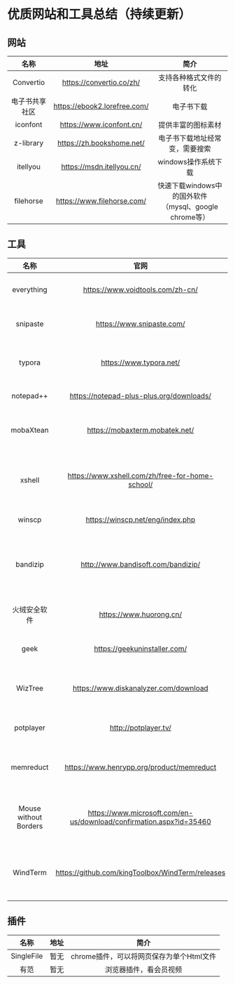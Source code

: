 # 优质网站和工具总结（持续更新）

## 网站

|      名称      |             地址             |                         简介                          |
| :------------: | :--------------------------: | :---------------------------------------------------: |
|   Convertio    |   https://convertio.co/zh/   |                支持各种格式文件的转化                 |
| 电子书共享社区 | https://ebook2.lorefree.com/ |                      电子书下载                       |
|    iconfont    |   https://www.iconfont.cn/   |                  提供丰富的图标素材                   |
|   z-library    |  https://zh.bookshome.net/   |            电子书下载地址经常变，需要搜索             |
|    itellyou    |  https://msdn.itellyou.cn/   |                  windows操作系统下载                  |
|   filehorse    |  https://www.filehorse.com/  | 快速下载windows中的国外软件（mysql、google chrome等） |

## 工具

|         名称          |                             官网                             |                    简介                    |
| :-------------------: | :----------------------------------------------------------: | :----------------------------------------: |
|      everything       |               https://www.voidtools.com/zh-cn/               |           磁盘文件搜索，速度极快           |
|       snipaste        |                  https://www.snipaste.com/                   |             轻量、高效截图软件             |
|        typora         |                   https://www.typora.net/                    |    markdown编辑软件（1.0版本之前免费）     |
|       notepad++       |           https://notepad-plus-plus.org/downloads/           |              轻量级文件编辑器              |
|       mobaXtean       |                https://mobaxterm.mobatek.net/                |        ssh、ftp等集于一身的连接工具        |
|        xshell         |       https://www.xshell.com/zh/free-for-home-school/        |    功能齐全的ssh连接工具，非商业版免费     |
|        winscp         |               https://winscp.net/eng/index.php               |             好用的ftp连接工具              |
|       bandizip        |              http://www.bandisoft.com/bandizip/              | 简约快速的压缩解压工具（6.29版本之前免费） |
|     火绒安全软件      |                   https://www.huorong.cn/                    |            简约、实用的电脑管家            |
|         geek          |                 https://geekuninstaller.com/                 |            简单、干净的卸载工具            |
|        WizTree        |            https://www.diskanalyzer.com/download             |        快速、好用的磁盘容量分析工具        |
|       potplayer       |                     http://potplayer.tv/                     |             好用的多媒体播放器             |
|       memreduct       |          https://www.henrypp.org/product/memreduct           |         体积400k左右的内存清理工具         |
| Mouse without Borders | https://www.microsoft.com/en-us/download/confirmation.aspx?id=35460 |    两台电脑（局域网）使用同一套鼠标键盘    |
|       WindTerm        |       https://github.com/kingToolbox/WindTerm/releases       | 颜值高，提供命令提示的ssh连接工具（开源）  |

## 插件

|    名称    | 地址 |                   简介                   |
| :--------: | :--: | :--------------------------------------: |
| SingleFile | 暂无 | chrome插件，可以将网页保存为单个Html文件 |
|    有范    | 暂无 |          浏览器插件，看会员视频          |